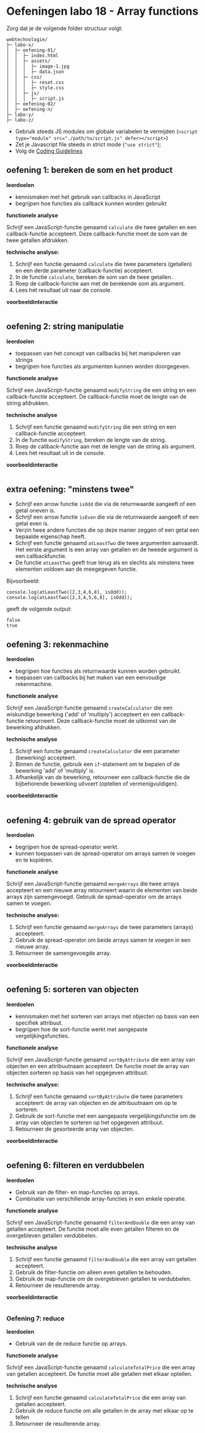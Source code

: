 # Oefeningen labo 18 - Array functions

Zorg dat je de volgende folder structuur volgt:

```
webtechnologie/
├─ labo-x/
│  ├─ oefening-01/
│  │  ├─ index.html
│  │  ├─ assets/
│  │  │  ├─ image-1.jpg 
│  │  │  ├─ data.json 
│  │  ├─ css/
│  │  │  ├─ reset.css
│  │  │  ├─ style.css
│  │  ├─ js/
│  │  │  ├─ script.js
│  ├─ oefening-02/
│  ├─ oefening-n/
├─ labo-y/
├─ labo-z/      
```

- Gebruik steeds JS modules om globale variabelen te vermijden (`<script type="module" src="./path/to/script.js" defer></script>`)
- Zet je Javascript file steeds in strict mode (`"use strict"`);
- Volg de [Coding Guidelines](https://apwt.gitbook.io/webtechnologie/coding-guidelines)

## oefening 1: bereken de som en het product

**leerdoelen**

* kennismaken met het gebruik van callbacks in JavaScript
* begrijpen hoe functies als callback kunnen worden gebruikt

**functionele analyse**

Schrijf een JavaScript-functie genaamd `calculate` die twee getallen en een callback-functie accepteert. Deze callback-functie moet de som van de twee getallen afdrukken.

**technische analyse:**

1. Schrijf een functie genaamd `calculate` die twee parameters (getallen) en een derde parameter (callback-functie) accepteert.
2. In de functie `calculate`, bereken de som van de twee getallen.
3. Roep de callback-functie aan met de berekende som als argument.
4. Lees het resultaat uit naar de console.

**voorbeeldinteractie**

<figure><img src="../../../.gitbook/assets/async-callbacks-oef1.png" alt=""><figcaption></figcaption></figure>

## oefening 2: string manipulatie

**leerdoelen**

* toepassen van het concept van callbacks bij het manipuleren van strings
* begrijpen hoe functies als argumenten kunnen worden doorgegeven.

**functionele analyse**

Schrijf een JavaScript-functie genaamd `modifyString` die een string en een callback-functie accepteert. De callback-functie moet de lengte van de string afdrukken.

**technische analyse**

1. Schrijf een functie genaamd `modifyString` die een string en een callback-functie accepteert.
2. In de functie `modifyString`, bereken de lengte van de string.
3. Roep de callback-functie aan met de lengte van de string als argument.
4. Lees het resultaat uit in de console.

**voorbeeldinteractie**

<figure><img src="../../../.gitbook/assets/async-callbacks-oef2.png" alt=""><figcaption></figcaption></figure>

## extra oefening: "minstens twee"

* Schrijf een arrow functie `isOdd` die via de returnwaarde aangeeft of een getal oneven is.
* Schrijf een arrow functie `isEven` die via de returnwaarde aangeeft of een getal even is.
* Verzin twee andere functies die op deze manier zeggen of een getal een bepaalde eigenschap heeft.
* Schrijf een functie genaamd `atLeastTwo` die twee argumenten aanvaardt. Het eerste argument is een array van getallen en de tweede argument is een callbackfunctie.
* De functie `atLeastTwo` geeft true terug als en slechts als minstens twee elementen voldoen aan de meegegeven functie.

Bijvoorbeeld:

```
console.log(atLeastTwo([2,3,4,6,8], isOdd));
console.log(atLeastTwo([2,3,4,5,6,8], isOdd));
```

geeft de volgende output:

```
false
true
```

## oefening 3: rekenmachine

**leerdoelen**

* begrijpen hoe functies als returnwaarde kunnen worden gebruikt.
* toepassen van callbacks bij het maken van een eenvoudige rekenmachine.

**functionele analyse**

Schrijf een JavaScript-functie genaamd `createCalculator` die een wiskundige bewerking ('add' of 'multiply') accepteert en een callback-functie retourneert. Deze callback-functie moet de uitkomst van de bewerking afdrukken.

**technische analyse**

1. Schrijf een functie genaamd `createCalculator` die een parameter (bewerking) accepteert.
2. Binnen de functie, gebruik een `if`-statement om te bepalen of de bewerking 'add' of 'multiply' is.
3. Afhankelijk van de bewerking, retourneer een callback-functie die de bijbehorende bewerking uitvoert (optellen of vermenigvuldigen).

**voorbeeldinteractie**

<figure><img src="../../../.gitbook/assets/async-callbacks-oef3.png" alt=""><figcaption></figcaption></figure>

## oefening 4: gebruik van de spread operator

**leerdoelen**

* begrijpen hoe de spread-operator werkt.
* kunnen toepassen van de spread-operator om arrays samen te voegen en te kopiëren.

**functionele analyse**

Schrijf een JavaScript-functie genaamd `mergeArrays` die twee arrays accepteert en een nieuwe array retourneert waarin de elementen van beide arrays zijn samengevoegd. Gebruik de spread-operator om de arrays samen te voegen.

**technische analyse:**

1. Schrijf een functie genaamd `mergeArrays` die twee parameters (arrays) accepteert.
2. Gebruik de spread-operator om beide arrays samen te voegen in een nieuwe array.
3. Retourneer de samengevoegde array.

**voorbeeldinteractie**

<figure><img src="../../../.gitbook/assets/async-callbacks-oef4.png" alt=""><figcaption></figcaption></figure>

## oefening 5: sorteren van objecten

**leerdoelen**

* kennismaken met het sorteren van arrays met objecten op basis van een specifiek attribuut.
* begrijpen hoe de sort-functie werkt met aangepaste vergelijkingsfuncties.

**functionele analyse**

Schrijf een JavaScript-functie genaamd `sortByAttribute` die een array van objecten en een attribuutnaam accepteert. De functie moet de array van objecten sorteren op basis van het opgegeven attribuut.

**technische analyse:**

1. Schrijf een functie genaamd `sortByAttribute` die twee parameters accepteert: de array van objecten en de attribuutnaam om op te sorteren.
2. Gebruik de sort-functie met een aangepaste vergelijkingsfunctie om de array van objecten te sorteren op het opgegeven attribuut.
3. Retourneer de gesorteerde array van objecten.

**voorbeeldinteractie**

<figure><img src="../../../.gitbook/assets/async-callbacks-oef5.png" alt=""><figcaption></figcaption></figure>

## oefening 6: filteren en verdubbelen

**leerdoelen**

* Gebruik van de filter- en map-functies op arrays.
* Combinatie van verschillende array-functies in een enkele operatie.

**functionele analyse**

Schrijf een JavaScript-functie genaamd `filterAndDouble` die een array van getallen accepteert. De functie moet alle even getallen filteren en de overgebleven getallen verdubbelen.

**technische analyse**

1. Schrijf een functie genaamd `filterAndDouble` die een array van getallen accepteert.
2. Gebruik de filter-functie om alleen even getallen te behouden.
3. Gebruik de map-functie om de overgebleven getallen te verdubbelen.
4. Retourneer de resulterende array.

**voorbeeldinteractie**

<figure><img src="../../../.gitbook/assets/async-callbacks-oef6.png" alt=""><figcaption></figcaption></figure>

### Oefening 7: reduce

**leerdoelen**

* Gebruik van de de reduce functie op arrays.

**functionele analyse**

Schrijf een JavaScript-functie genaamd `calculateTotalPrice` die een array van getallen accepteert. De functie moet alle getallen met elkaar optellen.

**technische analyse**

1. Schrijf een functie genaamd `calculateTotalPrice` die een array van getallen accepteert.
2. Gebruik de reduce functie om alle getallen in de array met elkaar op te tellen
3. Retourneer de resulterende array.

<figure><img src="../../../.gitbook/assets/Screenshot 2024-12-02 at 15.10.52.png" alt=""><figcaption></figcaption></figure>



